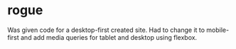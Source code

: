# rogue
Was given code for a desktop-first created site. Had to change it to mobile-first and add media queries for tablet and desktop using flexbox.